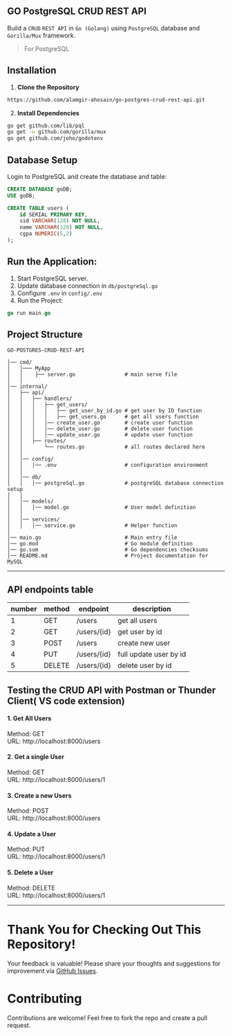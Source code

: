 ## GO PostgreSQL CRUD REST API
Build a `CRUD` `REST API` in `Go (Golang)` using `PostgreSQL` database and `Gorilla/Mux` framework. 

>For PostgreSQL
## Installation
1. **Clone the Repository**
 ```bash
https://github.com/alamgir-ahosain/go-postgres-crud-rest-api.git
```
2. **Install Dependencies**<br>
 ```bash
go get github.com/lib/pql
go get -u github.com/gorilla/mux
go get github.com/joho/godotenv
```

##  Database Setup
Login to PostgreSQL and create the database and table:
```sql
CREATE DATABASE goDB;
USE goDB;

CREATE TABLE users (
    id SERIAL PRIMARY KEY,         
    sid VARCHAR(128) NOT NULL,
    name VARCHAR(128) NOT NULL,
    cgpa NUMERIC(5,2)             
);
```
## Run the Application:
1. Start PostgreSQL server.  
2. Update database connection in `db/postgreSql.go`
3. Configure `.env` in `config/.env`
4. Run the Project:
```go
go run main.go
```
   
##  Project Structure
```plaintext
GO-POSTGRES-CRUD-REST-API

│── cmd/
│   │─── MyApp
│   │    ├── server.go                # main serve file
│   │
│── internal/
│   ├── api/
│   │   ├── handlers/
│   │   │   ├── get_users/            
│   │   │   │   ├── get_user_by_id.go # get user by ID function
│   │   │   │   ├── get_users.go      # get all users function
│   │   │   │── create_user.go        # create user function
│   │   │   │── delete_user.go        # delete user function
│   │   │   │── update_user.go        # update user function 
│   │   ├── routes/
│   │       └── routes.go             # all routes declared here
│   │
│   │── config/
│   │   │── .env                      # configuration environment 
│   │
│   │── db/
│   │   │── postgreSql.go             # postgreSQL database connection setup
│   │
│   │── models/
│   │   │── model.go                  # User model definition
│   │
│   │── services/
│   │   │── service.go                # Helper function 
│
│── main.go                           # Main entry file 
│── go.mod                            # Go module definition
│── go.sum                            # Go dependencies checksums
│── README.md                         # Project documentation for MySQL

```
--- 
##  API endpoints table

| number | method | endpoint       |     description               |
| ------ | ------ | -------------- | ------------------------------|
|    1   | GET    | /users         | get all users                 |
|    2   | GET    | /users/{id}    | get user by id                |
|    3   | POST   | /users         | create new user               |
|    4   | PUT    | /users/{id}    | full update user by id        |
|    5   | DELETE | /users/{id}    | delete user by id             |

## Testing the CRUD API with Postman or Thunder Client( VS code extension)
#### 1. Get All Users
  Method: GET<br> URL: http://localhost:8000/users<br>
  
#### 2. Get a single User
  Method: GET<br> URL: http://localhost:8000/users/1<br>
  
#### 3. Create a new  Users
  Method: POST<br> URL: http://localhost:8000/users<br>
  
#### 4. Update a User
  Method: PUT<br> URL: http://localhost:8000/users/1<br>

#### 5. Delete a User
  Method: DELETE<br> URL: http://localhost:8000/users/1<br>

---
# Thank You for Checking Out This Repository!
Your feedback is valuable! Please share your thoughts and suggestions for improvement via [GitHub Issues](https://github.com/alamgir-ahosain/go-postgres-crud-rest-api/issues).

# Contributing  
Contributions are welcome! Feel free to fork the repo and create a pull request.



